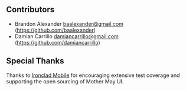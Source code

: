 
## Contributors

 * Brandon Alexander <baalexander@gmail.com> (https://github.com/baalexander)
 * Damian Carrillo <damiancarrillo@gmail.com> (https://github.com/damiancarrillo)

## Special Thanks

Thanks to [Ironclad Mobile](http://ironclad.mobi) for encouraging extensive test
coverage and supporting the open sourcing of Mother May UI.

